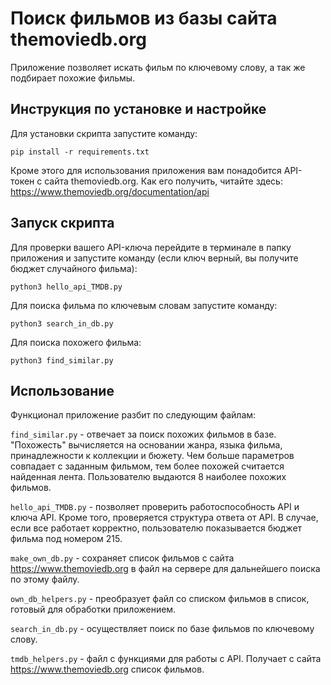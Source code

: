 # Поиск фильмов из базы сайта themoviedb.org

Приложение позволяет искать фильм по ключевому слову, а так же подбирает похожие фильмы.

## Инструкция по установке и настройке

Для установки скрипта запустите команду:

```
pip install -r requirements.txt
```

Кроме этого для использования приложения вам понадобится API-токен с сайта themoviedb.org. Как его получить, читайте здесь: https://www.themoviedb.org/documentation/api

## Запуск скрипта

Для проверки вашего API-ключа перейдите в терминале в папку приложения и запустите команду (если ключ верный, вы получите бюджет случайного фильма):

```
python3 hello_api_TMDB.py
```

Для поиска фильма по ключевым словам запустите команду:

```
python3 search_in_db.py
```

Для поиска похожего фильма:

```
python3 find_similar.py
```

## Использование

Функционал приложение разбит по следующим файлам:

`find_similar.py` - отвечает за поиск похожих фильмов в базе. "Похожесть" вычисляется на основании жанра, языка фильма, принадлежности к коллекции и бюжету. Чем больше параметров совпадает с заданным фильмом, тем более похожей считается найденная лента.
Пользователю выдаются 8 наиболее похожих фильмов.

`hello_api_TMDB.py` - позволяет проверить работоспособность API и ключа API. Кроме того, проверяется структура ответа от API. В случае, если все работает корректно, пользователю показывается бюджет фильма под номером 215.

`make_own_db.py` - сохраняет список фильмов с сайта https://www.themoviedb.org в файл на сервере для дальнейшего поиска по этому файлу.

`own_db_helpers.py` - преобразует файл со списком фильмов в список, готовый для обработки приложением.

`search_in_db.py` - осуществляет поиск по базе фильмов по ключевому слову. 

`tmdb_helpers.py` - файл с функциями для работы с API. Получает с сайта https://www.themoviedb.org список фильмов.




